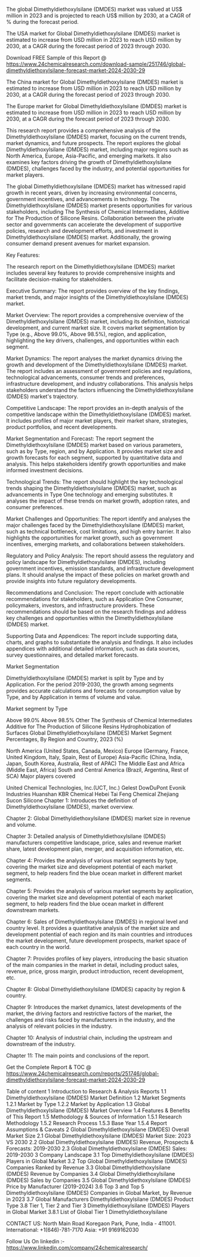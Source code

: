 The global Dimethyldiethoxylsilane (DMDES) market was valued at US$ million in 2023 and is projected to reach US$ million by 2030, at a CAGR of % during the forecast period.

The USA market for Global Dimethyldiethoxylsilane (DMDES)  market is estimated to increase from USD million in 2023 to reach USD million by 2030, at a CAGR during the forecast period of 2023 through 2030.

Download FREE Sample of this Report @ https://www.24chemicalresearch.com/download-sample/251746/global-dimethyldiethoxylsilane-forecast-market-2024-2030-29

The China market for Global Dimethyldiethoxylsilane (DMDES)  market is estimated to increase from USD million in 2023 to reach USD million by 2030, at a CAGR during the forecast period of 2023 through 2030.

The Europe market for Global Dimethyldiethoxylsilane (DMDES)  market is estimated to increase from USD million in 2023 to reach USD million by 2030, at a CAGR during the forecast period of 2023 through 2030.

This research report provides a comprehensive analysis of the Dimethyldiethoxylsilane (DMDES) market, focusing on the current trends, market dynamics, and future prospects. The report explores the global Dimethyldiethoxylsilane (DMDES) market, including major regions such as North America, Europe, Asia-Pacific, and emerging markets. It also examines key factors driving the growth of Dimethyldiethoxylsilane (DMDES), challenges faced by the industry, and potential opportunities for market players.

The global Dimethyldiethoxylsilane (DMDES) market has witnessed rapid growth in recent years, driven by increasing environmental concerns, government incentives, and advancements in technology. The Dimethyldiethoxylsilane (DMDES) market presents opportunities for various stakeholders, including The Synthesis of Chemical Intermediates, Additive for The Production of Silicone Resins. Collaboration between the private sector and governments can accelerate the development of supportive policies, research and development efforts, and investment in Dimethyldiethoxylsilane (DMDES) market. Additionally, the growing consumer demand present avenues for market expansion.

Key Features:

The research report on the Dimethyldiethoxylsilane (DMDES) market includes several key features to provide comprehensive insights and facilitate decision-making for stakeholders.

Executive Summary: The report provides overview of the key findings, market trends, and major insights of the Dimethyldiethoxylsilane (DMDES) market.

Market Overview: The report provides a comprehensive overview of the Dimethyldiethoxylsilane (DMDES) market, including its definition, historical development, and current market size. It covers market segmentation by Type (e.g., Above 99.0%, Above 98.5%), region, and application, highlighting the key drivers, challenges, and opportunities within each segment.

Market Dynamics: The report analyses the market dynamics driving the growth and development of the Dimethyldiethoxylsilane (DMDES) market. The report includes an assessment of government policies and regulations, technological advancements, consumer trends and preferences, infrastructure development, and industry collaborations. This analysis helps stakeholders understand the factors influencing the Dimethyldiethoxylsilane (DMDES) market's trajectory.

Competitive Landscape: The report provides an in-depth analysis of the competitive landscape within the Dimethyldiethoxylsilane (DMDES) market. It includes profiles of major market players, their market share, strategies, product portfolios, and recent developments.

Market Segmentation and Forecast: The report segment the Dimethyldiethoxylsilane (DMDES) market based on various parameters, such as by Type, region, and by Application. It provides market size and growth forecasts for each segment, supported by quantitative data and analysis. This helps stakeholders identify growth opportunities and make informed investment decisions.

Technological Trends: The report should highlight the key technological trends shaping the Dimethyldiethoxylsilane (DMDES) market, such as advancements in Type One technology and emerging substitutes. It analyses the impact of these trends on market growth, adoption rates, and consumer preferences.

Market Challenges and Opportunities: The report identify and analyses the major challenges faced by the Dimethyldiethoxylsilane (DMDES) market, such as technical bottleneck, cost limitations, and high entry barrier. It also highlights the opportunities for market growth, such as government incentives, emerging markets, and collaborations between stakeholders.

Regulatory and Policy Analysis: The report should assess the regulatory and policy landscape for Dimethyldiethoxylsilane (DMDES), including government incentives, emission standards, and infrastructure development plans. It should analyse the impact of these policies on market growth and provide insights into future regulatory developments.

Recommendations and Conclusion: The report conclude with actionable recommendations for stakeholders, such as Application One Consumer, policymakers, investors, and infrastructure providers. These recommendations should be based on the research findings and address key challenges and opportunities within the Dimethyldiethoxylsilane (DMDES) market.

Supporting Data and Appendices: The report include supporting data, charts, and graphs to substantiate the analysis and findings. It also includes appendices with additional detailed information, such as data sources, survey questionnaires, and detailed market forecasts.

Market Segmentation

Dimethyldiethoxylsilane (DMDES) market is split by Type and by Application. For the period 2019-2030, the growth among segments provides accurate calculations and forecasts for consumption value by Type, and by Application in terms of volume and value.

Market segment by Type

Above 99.0%
Above 98.5%
Other
The Synthesis of Chemical Intermediates
Additive for The Production of Silicone Resins
Hydrophobization of Surfaces
Global Dimethyldiethoxylsilane (DMDES) Market Segment Percentages, By Region and Country, 2023 (%)

North America (United States, Canada, Mexico)
Europe (Germany, France, United Kingdom, Italy, Spain, Rest of Europe)
Asia-Pacific (China, India, Japan, South Korea, Australia, Rest of APAC)
The Middle East and Africa (Middle East, Africa)
South and Central America (Brazil, Argentina, Rest of SCA)
Major players covered

United Chemical Technologies, Inc.(UCT, Inc.)
Gelest
DowDuPont
Evonik Industries
Huanshan KBR Chemical
Hebei Tai Feng Chemical
Zhejiang Sucon Silicone
Chapter 1: Introduces the definition of Dimethyldiethoxylsilane (DMDES), market overview.

Chapter 2: Global Dimethyldiethoxylsilane (DMDES) market size in revenue and volume.

Chapter 3: Detailed analysis of Dimethyldiethoxylsilane (DMDES) manufacturers competitive landscape, price, sales and revenue market share, latest development plan, merger, and acquisition information, etc.

Chapter 4: Provides the analysis of various market segments by type, covering the market size and development potential of each market segment, to help readers find the blue ocean market in different market segments.

Chapter 5: Provides the analysis of various market segments by application, covering the market size and development potential of each market segment, to help readers find the blue ocean market in different downstream markets.

Chapter 6: Sales of Dimethyldiethoxylsilane (DMDES) in regional level and country level. It provides a quantitative analysis of the market size and development potential of each region and its main countries and introduces the market development, future development prospects, market space of each country in the world.

Chapter 7: Provides profiles of key players, introducing the basic situation of the main companies in the market in detail, including product sales, revenue, price, gross margin, product introduction, recent development, etc.

Chapter 8: Global Dimethyldiethoxylsilane (DMDES) capacity by region & country.

Chapter 9: Introduces the market dynamics, latest developments of the market, the driving factors and restrictive factors of the market, the challenges and risks faced by manufacturers in the industry, and the analysis of relevant policies in the industry.

Chapter 10: Analysis of industrial chain, including the upstream and downstream of the industry.

Chapter 11: The main points and conclusions of the report.

Get the Complete Report & TOC @ https://www.24chemicalresearch.com/reports/251746/global-dimethyldiethoxylsilane-forecast-market-2024-2030-29

Table of content
1 Introduction to Research & Analysis Reports
1.1 Dimethyldiethoxylsilane (DMDES) Market Definition
1.2 Market Segments
1.2.1 Market by Type
1.2.2 Market by Application
1.3 Global Dimethyldiethoxylsilane (DMDES) Market Overview
1.4 Features & Benefits of This Report
1.5 Methodology & Sources of Information
1.5.1 Research Methodology
1.5.2 Research Process
1.5.3 Base Year
1.5.4 Report Assumptions & Caveats
2 Global Dimethyldiethoxylsilane (DMDES) Overall Market Size
2.1 Global Dimethyldiethoxylsilane (DMDES) Market Size: 2023 VS 2030
2.2 Global Dimethyldiethoxylsilane (DMDES) Revenue, Prospects & Forecasts: 2019-2030
2.3 Global Dimethyldiethoxylsilane (DMDES) Sales: 2019-2030
3 Company Landscape
3.1 Top Dimethyldiethoxylsilane (DMDES) Players in Global Market
3.2 Top Global Dimethyldiethoxylsilane (DMDES) Companies Ranked by Revenue
3.3 Global Dimethyldiethoxylsilane (DMDES) Revenue by Companies
3.4 Global Dimethyldiethoxylsilane (DMDES) Sales by Companies
3.5 Global Dimethyldiethoxylsilane (DMDES) Price by Manufacturer (2019-2024)
3.6 Top 3 and Top 5 Dimethyldiethoxylsilane (DMDES) Companies in Global Market, by Revenue in 2023
3.7 Global Manufacturers Dimethyldiethoxylsilane (DMDES) Product Type
3.8 Tier 1, Tier 2 and Tier 3 Dimethyldiethoxylsilane (DMDES) Players in Global Market
3.8.1 List of Global Tier 1 Dimethyldiethoxylsilane

CONTACT US:
North Main Road Koregaon Park, Pune, India - 411001.
International: +1(646)-781-7170
Asia: +91 9169162030

Follow Us On linkedin :- https://www.linkedin.com/company/24chemicalresearch/
